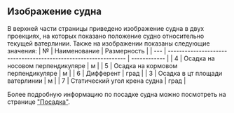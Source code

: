 ## Изображение судна
В верхней части страницы приведено изображение судна в двух проекциях, на которых показано положение судно относительно текущей ватерлинии. Также на изображении показаны следующие значения:
| №   | Наименование                                                    | Размерность  |
| --- | --------------------------------------------------------------- | ------------ |
| 4   | Осадка на носовом перпендикуляре                                | м            |
| 5   | Осадка на кормовом перпендикуляре                               | м            |
| 6   | Дифферент                                                       | град         |
| 3   | Осадка в цт площади ватерлинии                                  | м            |
| 7   | Статический угол крена судна                                    | град         |

Более подробную информацию по посадке судна можно посмотреть на странице ["Посадка"](/docs/user-guide/ru/part06_draft/part06_draft.md).
